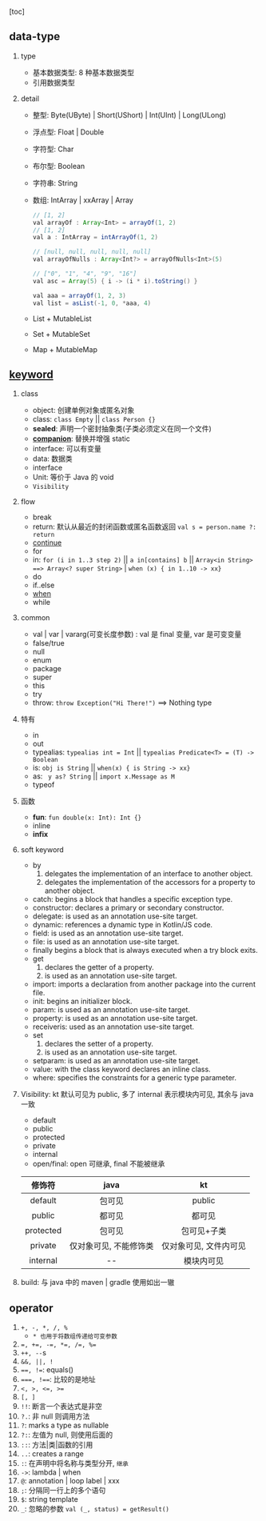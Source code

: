 [toc]

## data-type

1. type

   - 基本数据类型: 8 种基本数据类型
   - 引用数据类型

2. detail

   - 整型: Byte(UByte) | Short(UShort) | Int(UInt) | Long(ULong)
   - 浮点型: Float | Double
   - 字符型: Char
   - 布尔型: Boolean
   - 字符串: String
   - 数组: IntArray | xxArray | Array<Any>

     ```java
     // [1, 2]
     val arrayOf : Array<Int> = arrayOf(1, 2)
     // [1, 2]
     val a : IntArray = intArrayOf(1, 2)

     // [null, null, null, null, null]
     val arrayOfNulls : Array<Int?> = arrayOfNulls<Int>(5)

     // ["0", "1", "4", "9", "16"]
     val asc = Array(5) { i -> (i * i).toString() }

     val aaa = arrayOf(1, 2, 3)
     val list = asList(-1, 0, *aaa, 4)
     ```

   - List + MutableList
   - Set + MutableSet
   - Map + MutableMap

## [keyword](https://kotlinlang.org/docs/keyword-reference.html)

1. class

   - object: 创建单例对象或匿名对象
   - class: `class Empty` || `class Person {}`
   - **sealed**: 声明一个密封抽象类(子类必须定义在同一个文件)
   - **[companion](https://zhuanlan.zhihu.com/p/136293085)**: 替换并增强 static
   - interface: 可以有变量
   - data: 数据类
   - interface
   - Unit: 等价于 Java 的 void
   - `Visibility`

2. flow

   - break
   - return: 默认从最近的封闭函数或匿名函数返回 `val s = person.name ?: return`
   - [continue](https://kotlinlang.org/docs/returns.html)
   - for
   - in: `for (i in 1..3 step 2)` || `a in[contains] b` || `Array<in String> ==> Array<? super String>` | `when (x) { in 1..10 -> xx}`
   - do
   - if..else
   - [when](https://kotlinlang.org/docs/control-flow.html#when-expression)
   - while

3. common

   - val | var | vararg(可变长度参数) : val 是 final 变量, var 是可变变量
   - false/true
   - null
   - enum
   - package
   - super
   - this
   - try
   - throw: `throw Exception("Hi There!")` ==> Nothing type

4. 特有

   - in
   - out
   - typealias: `typealias int = Int` || `typealias Predicate<T> = (T) -> Boolean`
   - is: `obj is String` || `when(x) { is String -> xx}`
   - as: ` y as? String` || `import x.Message as M `
   - typeof

5. 函数

   - **fun**: `fun double(x: Int): Int {}`
   - inline
   - **infix**

6. soft keyword

   - by
     1. delegates the implementation of an interface to another object.
     2. delegates the implementation of the accessors for a property to another object.
   - catch: begins a block that handles a specific exception type.
   - constructor: declares a primary or secondary constructor.
   - delegate: is used as an annotation use-site target.
   - dynamic: references a dynamic type in Kotlin/JS code.
   - field: is used as an annotation use-site target.
   - file: is used as an annotation use-site target.
   - finally begins a block that is always executed when a try block exits.
   - get
     1. declares the getter of a property.
     2. is used as an annotation use-site target.
   - import: imports a declaration from another package into the current file.
   - init: begins an initializer block.
   - param: is used as an annotation use-site target.
   - property: is used as an annotation use-site target.
   - receiveris: used as an annotation use-site target.
   - set
     1. declares the setter of a property.
     2. is used as an annotation use-site target.
   - setparam: is used as an annotation use-site target.
   - value: with the class keyword declares an inline class.
   - where: specifies the constraints for a generic type parameter.

7. Visibility: kt 默认可见为 public, 多了 internal 表示模块内可见, 其余与 java 一致

   - default
   - public
   - protected
   - private
   - internal
   - open/final: open 可继承, final 不能被继承

   |  修饰符   |          java          |           kt           |
   | :-------: | :--------------------: | :--------------------: |
   |  default  |         包可见         |         public         |
   |  public   |         都可见         |         都可见         |
   | protected |         包可见         |      包可见+子类       |
   |  private  | 仅对象可见, 不能修饰类 | 仅对象可见, 文件内可见 |
   | internal  |           --           |       模块内可见       |

8. build: 与 java 中的 maven | gradle 使用如出一辙

## operator

1. `+, -, *, /, %`
   - `* 也用于将数组传递给可变参数`
2. `=, +=, -=, *=, /=, %=`
3. `++, --`s
4. `&&, ||, !`
5. `==, !=`: equals()
6. `===, !==`: 比较的是地址
7. `<, >, <=, >=`
8. `[, ]`
9. `!!`: 断言一个表达式是非空
10. `?.`: 非 null 则调用方法
11. `?`: marks a type as nullable
12. `?:`: 左值为 null, 则使用后面的
13. `::`: 方法|类|函数的引用
14. `..`: creates a range
15. `:`: 在声明中将名称与类型分开, `继承`
16. `->`: lambda | when
17. `@`: annotation | loop label | xxx
18. `;`: 分隔同一行上的多个语句
19. `$`: string template
20. `_`: 忽略的参数 `val (_, status) = getResult()`
